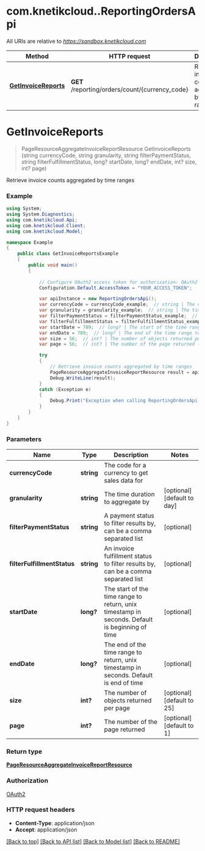 # com.knetikcloud..ReportingOrdersApi

All URIs are relative to *https://sandbox.knetikcloud.com*

Method | HTTP request | Description
------------- | ------------- | -------------
[**GetInvoiceReports**](ReportingOrdersApi.md#getinvoicereports) | **GET** /reporting/orders/count/{currency_code} | Retrieve invoice counts aggregated by time ranges


<a name="getinvoicereports"></a>
# **GetInvoiceReports**
> PageResourceAggregateInvoiceReportResource GetInvoiceReports (string currencyCode, string granularity, string filterPaymentStatus, string filterFulfillmentStatus, long? startDate, long? endDate, int? size, int? page)

Retrieve invoice counts aggregated by time ranges

### Example
```csharp
using System;
using System.Diagnostics;
using com.knetikcloud.Api;
using com.knetikcloud.Client;
using com.knetikcloud.Model;

namespace Example
{
    public class GetInvoiceReportsExample
    {
        public void main()
        {
            
            // Configure OAuth2 access token for authorization: OAuth2
            Configuration.Default.AccessToken = "YOUR_ACCESS_TOKEN";

            var apiInstance = new ReportingOrdersApi();
            var currencyCode = currencyCode_example;  // string | The code for a currency to get sales data for
            var granularity = granularity_example;  // string | The time duration to aggregate by (optional)  (default to day)
            var filterPaymentStatus = filterPaymentStatus_example;  // string | A payment status to filter results by, can be a comma separated list (optional) 
            var filterFulfillmentStatus = filterFulfillmentStatus_example;  // string | An invoice fulfillment status to filter results by, can be a comma separated list (optional) 
            var startDate = 789;  // long? | The start of the time range to return, unix timestamp in seconds. Default is beginning of time (optional) 
            var endDate = 789;  // long? | The end of the time range to return, unix timestamp in seconds. Default is end of time (optional) 
            var size = 56;  // int? | The number of objects returned per page (optional)  (default to 25)
            var page = 56;  // int? | The number of the page returned (optional)  (default to 1)

            try
            {
                // Retrieve invoice counts aggregated by time ranges
                PageResourceAggregateInvoiceReportResource result = apiInstance.GetInvoiceReports(currencyCode, granularity, filterPaymentStatus, filterFulfillmentStatus, startDate, endDate, size, page);
                Debug.WriteLine(result);
            }
            catch (Exception e)
            {
                Debug.Print("Exception when calling ReportingOrdersApi.GetInvoiceReports: " + e.Message );
            }
        }
    }
}
```

### Parameters

Name | Type | Description  | Notes
------------- | ------------- | ------------- | -------------
 **currencyCode** | **string**| The code for a currency to get sales data for | 
 **granularity** | **string**| The time duration to aggregate by | [optional] [default to day]
 **filterPaymentStatus** | **string**| A payment status to filter results by, can be a comma separated list | [optional] 
 **filterFulfillmentStatus** | **string**| An invoice fulfillment status to filter results by, can be a comma separated list | [optional] 
 **startDate** | **long?**| The start of the time range to return, unix timestamp in seconds. Default is beginning of time | [optional] 
 **endDate** | **long?**| The end of the time range to return, unix timestamp in seconds. Default is end of time | [optional] 
 **size** | **int?**| The number of objects returned per page | [optional] [default to 25]
 **page** | **int?**| The number of the page returned | [optional] [default to 1]

### Return type

[**PageResourceAggregateInvoiceReportResource**](PageResourceAggregateInvoiceReportResource.md)

### Authorization

[OAuth2](../README.md#OAuth2)

### HTTP request headers

 - **Content-Type**: application/json
 - **Accept**: application/json

[[Back to top]](#) [[Back to API list]](../README.md#documentation-for-api-endpoints) [[Back to Model list]](../README.md#documentation-for-models) [[Back to README]](../README.md)

